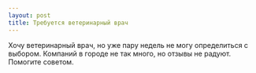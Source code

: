 ```yaml
---
layout: post 
title: Требуется ветеринарный врач 
--- 
```

Хочу ветеринарный врач, но уже пару недель не могу определиться с выбором. Компаний в городе не так много, но отзывы не радуют. Помогите советом.